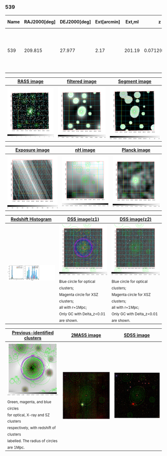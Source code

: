 <div STYLE="page-break-after: always;"></div>

### 539

|Name|RAJ2000[deg]|DEJ2000[deg] |Ext[arcmin]| Ext,ml | z | z_src| C|GC(XSZ,Delta_z<0.01)| GC(OPT,Delta_z<0.01)|GC| R_sig[arcmin] | R500[arcmin] | R500[Mpc]| CRsig[c/s] | CR500[c/s] |L500[1E44 erg/s]|F500[1E-12 erg/s/cm^2]| M500[1E14 Msun]|Tx[keV]|Cnt_sig|Beta|Rc[arcmin]|Comment|Alias|
|---|---|---|---|---|---|------|---|--------|---------|----------|---|---|---|---|---|---|---|---|---|---|---|---|---|---|
|539| 209.815| 27.977| 2.17| 201.19| 0.0712(0.007)| z1, z_xsz| B| F20, L03| A, N, RM, W| A, C, F20, L03, MCXC, N, PSZ2, Tar, W, XB| 12.700| 11.908| 0.970| 0.585(0.048)| 0.579(0.048)| 1.424(0.060)| 11.526(0.483)| 2.78(0.06)| 4.11(0.05)| 273.4| 0.869(-0.094+0.085)| 4.287(-0.621+0.523)| -| k253|

|[RASS image](../image/539/539_img.pdf)|[filtered image](../image/539/539_fil.pdf)|[Segment image](../image/539/539_seg.pdf)|
|-------------------|--------------------|-------------------|
| <img src="../image/539/539_img.png" width="300">  | <img src="../image/539/539_fil.png" width="300">   | <img src="../image/539/539_seg.png" width="300">  |

|[Exposure image](../image/539/539_mex.pdf)| [nH image](../image/539/539_nh.pdf)| [Planck image](../image/539/539_p.pdf)|
|-------------------|--------------------|-------------------|
|<img src="../image/539/539_mex.png" width="300">   | <img src="../image/539/539_nh.png" width="300">    | <img src="../image/539/539_p.png" width="300"> |

|[Redshift Histogram](../image/539/539_zg.pdf) | [DSS image(z1)](../image/539/539_dss_z1.pdf)      |  [DSS image(z2)](../image/539/539_dss_z2.pdf)    |
|-------------------|--------------------|-------------------|
|<img src="../image/539/539_zg.png" width="300"> |<img src="../image/539/539_dss_z1.png" width="300"> <sub><br>Blue circle for optical clusters; <br>Magenta circle for XSZ clusters; <br>all with r=1Mpc; <br>Only GC with Delta_z<0.01 are shown. </sub>| <img src="../image/539/539_dss_z2.png" width="300"><sub><br>Blue circle for optical clusters; <br>Magenta circle for XSZ clusters; <br>all with r=1Mpc; <br>Only GC with Delta_z<0.01 are shown. </sub> |

|[Previous-identified clusters](../image/539/539_gc.pdf) | [2MASS image](../image/539/539_2mass.pdf)      |[SDSS image](../image/539/539_sdss.pdf)   |
|-------------------|-------------------|-------------------|
|<img src=../image/539/539_gc.png width="300"> <br><sub>Green, magenta, and blue circles <br>for optical, X-ray and SZ clusters <br>respectively, with redshift of clusters <br>labelled. The radius of circles <br>are 1Mpc.</sub>|<img src="../image/539/539_2mass.png" width="300">  | <img src="../image/539/539_sdss.png" width="300">  |




